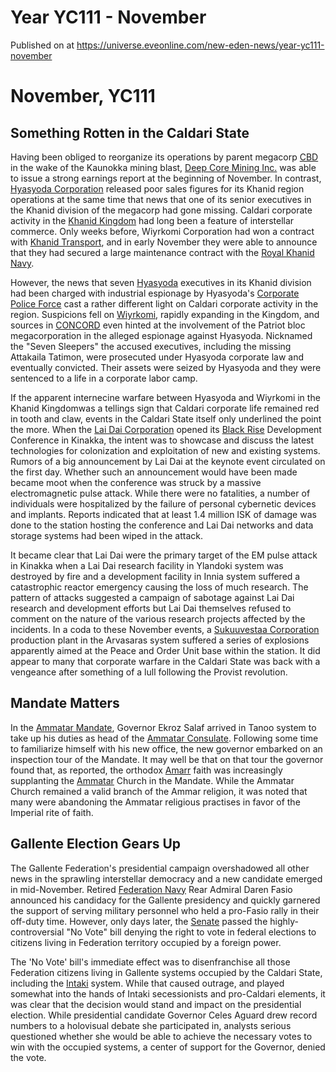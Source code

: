 # Year YC111 - November
Published on  at https://universe.eveonline.com/new-eden-news/year-yc111-november

November, YC111
===============

Something Rotten in the Caldari State
-----------------------------------------------------------

Having been obliged to reorganize its operations by parent megacorp
[CBD](7o6AuVZhnq4lIzIMdYdMft) in the wake of the Kaunokka mining
blast, [Deep Core Mining Inc.](1H5H7H31pmuSXDnw1k6mvM) was able to
issue a strong earnings report at the beginning of November. In
contrast, [Hyasyoda Corporation](WisddAsk7hie3SUcwiNwa)
released poor sales figures for its Khanid region operations at the same
time that news that one of its senior executives in the Khanid division
of the megacorp had gone missing. Caldari corporate activity in the
[Khanid Kingdom](5VtgxEr1vnxuazt8lvQLoj) had long been a feature of
interstellar commerce. Only weeks before, Wiyrkomi Corporation had won a
contract with [Khanid Transport](2PWIy5vF0winaGW2sijcgD), and in
early November they were able to announce that they had secured a large
maintenance contract with the [Royal Khanid Navy](nQJFwBFQzGij9cZKKCrm7).

However, the news that seven [Hyasyoda](WisddAsk7hie3SUcwiNwa)
executives in its Khanid division had been charged with industrial
espionage by Hyasyoda's [Corporate Police Force](3WsVbe4z6a4RxknwTHMBTh) cast a rather different light
on Caldari corporate activity in the region. Suspicions fell on
[Wiyrkomi](66psXtrftjRzA7MyKHtb7K), rapidly expanding in the
Kingdom, and sources in [CONCORD](5DPzMesjfj3XKshPWBUPWt) even hinted at the
involvement of the Patriot bloc megacorporation in the alleged espionage
against Hyasyoda. Nicknamed the "Seven Sleepers" the accused executives,
including the missing Attakaila Tatimon, were prosecuted under Hyasyoda
corporate law and eventually convicted. Their assets were seized by
Hyasyoda and they were sentenced to a life in a corporate labor camp.

If the apparent internecine warfare between Hyasyoda and Wiyrkomi in the
Khanid Kingdomwas a tellings sign that Caldari corporate life remained
red in tooth and claw, events in the Caldari State itself only
underlined the point the more. When the [Lai Dai Corporation](5k5GiWRlFceyTjLSz71XT) opened its [Black Rise](black-rise) Development Conference in Kinakka, the
intent was to showcase and discuss the latest technologies for
colonization and exploitation of new and existing systems. Rumors of a
big announcement by Lai Dai at the keynote event circulated on the first
day. Whether such an announcement would have been made became moot when
the conference was struck by a massive electromagnetic pulse attack.
While there were no fatalities, a number of individuals were
hospitalized by the failure of personal cybernetic devices and
implants. Reports indicated that at
least 1.4 million ISK of damage was done to the station hosting the
conference and Lai Dai networks and data storage systems had been wiped
in the attack.

It became clear that Lai Dai were the primary target of the EM pulse
attack in Kinakka when a Lai Dai research facility in Ylandoki system
was destroyed by fire and a development facility in Innia system
suffered a catastrophic reactor emergency causing the loss of much
research. The pattern of attacks suggested a campaign of sabotage
against Lai Dai research and development efforts but Lai Dai themselves
refused to comment on the nature of the various research projects
affected by the incidents. In a coda to these November events, a
[Sukuuvestaa Corporation](1qDZvg69txboJlARXk4vKB) production
plant in the Arvasaras system suffered a series of explosions apparently
aimed at the Peace and Order Unit base within the station. It did appear
to many that corporate warfare in the Caldari State was back with a
vengeance after something of a lull following the
Provist revolution.

Mandate Matters
---------------

In the [Ammatar Mandate](4BV4ldw5RdVB4FxKctn4J6), Governor Ekroz
Salaf arrived in Tanoo system to take up his duties as head of the
[Ammatar Consulate](LxRVvJ2TIDlhoEWiTfKF2). Following some time
to familiarize himself with his new office, the new governor embarked on
an inspection tour of the Mandate. It may well be that on that tour the
governor found that, as reported, the orthodox [Amarr](6BPFRy27fN4LnYlIyzvEwo)
faith was increasingly supplanting the [Ammatar](2RCNqNOW8kV95yCFhjfhnz)
Church in the Mandate. While the Ammatar Church remained a valid branch
of the Ammar religion, it was noted that many were abandoning the
Ammatar religious practises in favor of the Imperial rite of faith.

Gallente Election Gears Up
-------------------------------------------------

The Gallente Federation's presidential campaign overshadowed all other
news in the sprawling interstellar democracy and a new candidate emerged
in mid-November. Retired [Federation Navy](y2DAUzy3B6kc7fBww7nl1)
Rear Admiral Daren Fasio announced his candidacy for the Gallente
presidency and quickly garnered the support of serving military
personnel who held a pro-Fasio rally in their off-duty time. However,
only days later, the [Senate](x8brOPuT22Bcly2Sikkt5) passed the
highly-controversial "No Vote" bill denying the right to vote in federal
elections to citizens living in Federation territory occupied by a
foreign power.

The 'No Vote' bill's immediate effect was to disenfranchise all those
Federation citizens living in Gallente systems occupied by the Caldari
State, including the [Intaki](5DUTZnySsYNmzbNQVPGXZn) system. While that
caused outrage, and played somewhat into the hands of Intaki
secessionists and pro-Caldari elements, it was clear that the decision
would stand and impact on the presidential election. While presidential
candidate Governor Celes Aguard drew record numbers to a holovisual
debate she participated in, analysts serious questioned whether she
would be able to achieve the necessary votes to win with the occupied
systems, a center of support for the Governor, denied the vote.
